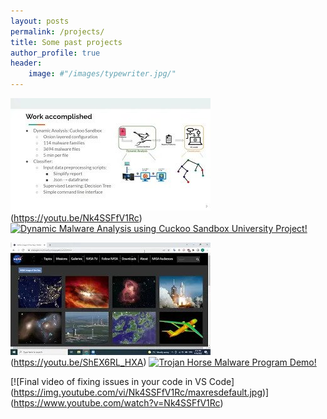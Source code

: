 ```yaml
---
layout: posts
permalink: /projects/
title: Some past projects
author_profile: true
header:
    image: #"/images/typewriter.jpg/"
---
```



![View of networks](..\images\proj1.jpg)(https://youtu.be/Nk4SSFfV1Rc)
[![Dynamic Malware Analysis using Cuckoo Sandbox University Project!]()](https://youtu.be/Nk4SSFfV1Rc)

![View of networks](..\images\proj2.jpg)(https://youtu.be/ShEX6RL_HXA)
[![Trojan Horse Malware Program Demo!]()](https://youtu.be/ShEX6RL_HXA)

[![Final video of fixing issues in your code in VS Code]
(https://img.youtube.com/vi/Nk4SSFfV1Rc/maxresdefault.jpg)]
(https://www.youtube.com/watch?v=Nk4SSFfV1Rc)